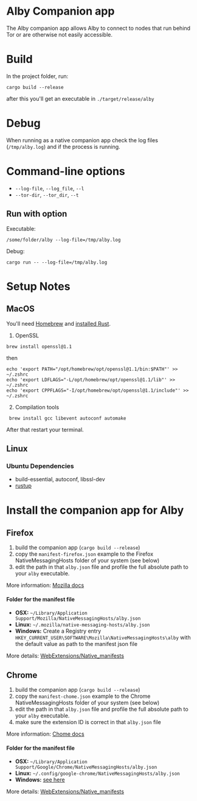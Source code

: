 # Alby Companion app

The Alby companion app allows Alby to connect to nodes that run behind Tor or are otherwise not easily accessible.

# Build
In the project folder, run:  
```
cargo build --release
```
after this you'll get an executable in `./target/release/alby`

# Debug

When running as a native companion app check the log files (`/tmp/alby.log`) and if the process is running. 


# Command-line options

* `--log-file`, `--log_file`, `--l`    
* `--tor-dir`, `--tor_dir`, `--t`

## Run with option

Executable:  

```
/some/folder/alby --log-file=/tmp/alby.log
```

Debug:  

```
cargo run -- --log-file=/tmp/alby.log
```


# Setup Notes

## MacOS
You'll need [Homebrew](https://brew.sh/) and [installed Rust](https://rustup.rs/).
  
1. OpenSSL
```
brew install openssl@1.1 
```
then
```
echo 'export PATH="/opt/homebrew/opt/openssl@1.1/bin:$PATH"' >> ~/.zshrc
echo 'export LDFLAGS="-L/opt/homebrew/opt/openssl@1.1/lib"' >> ~/.zshrc 
echo 'export CPPFLAGS="-I/opt/homebrew/opt/openssl@1.1/include"' >> ~/.zshrc
```
2. Compilation tools
```
 brew install gcc libevent autoconf automake    
```
After that restart your terminal.


## Linux

### Ubuntu Dependencies

* build-essential, autoconf, libssl-dev
* [rustup](https://rustup.rs/)


# Install the companion app for Alby

## Firefox

1. build the companion app (`cargo build --release`)
2. copy the `manifest-firefox.json` example to the Firefox NativeMessagingHosts folder of your system (see below)
3. edit the path in that `alby.json` file and profile the full absolute path to your `alby` executable.

More information: [Mozilla docs](https://developer.mozilla.org/en-US/docs/Mozilla/Add-ons/WebExtensions/Native_messaging
)

#### Folder for the manifest file

* **OSX:** `~/Library/Application Support/Mozilla/NativeMessagingHosts/alby.json`
* **Linux:** `~/.mozilla/native-messaging-hosts/alby.json`
* **Windows:** Create a Registry entry `HKEY_CURRENT_USER\SOFTWARE\Mozilla\NativeMessagingHosts\alby` with the default value as path to the manifest json file

More details: [WebExtensions/Native_manifests](https://developer.mozilla.org/en-US/docs/Mozilla/Add-ons/WebExtensions/Native_manifests)


## Chrome

1. build the companion app (`cargo build --release`)
2. copy the `manifest-chome.json` example to the Chrome NativeMessagingHosts folder of your system (see below)
3. edit the path in that `alby.json` file and profile the full absolute path to your `alby` executable.
4. make sure the extension ID is correct in that `alby.json` file

More information: [Chome docs](https://developer.chrome.com/docs/apps/nativeMessaging/)

#### Folder for the manifest file

* **OSX:** `~/Library/Application Support/Google/Chrome/NativeMessagingHosts/alby.json`
* **Linux:** `~/.config/google-chrome/NativeMessagingHosts/alby.json`
* **Windows:** [see here](https://developer.chrome.com/docs/apps/nativeMessaging/#native-messaging-host-location)

More details: [WebExtensions/Native_manifests](https://developer.mozilla.org/en-US/docs/Mozilla/Add-ons/WebExtensions/Native_manifests)

